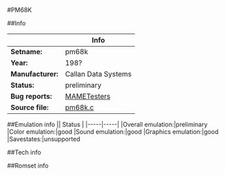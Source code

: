 #PM68K

##Info

||Info|
|-----|-----|
|**Setname:**|pm68k
|**Year:**|198?
|**Manufacturer:**|Callan Data Systems
|**Status:**|preliminary
|**Bug reports:**|[MAMETesters](http://mametesters.org/view_all_set.php?type=1&temporary=y&search=pm68k.c)
|**Source file:**|[pm68k.c](https://github.com/mamedev/mame/blob/master/src/mess/drivers/pm68k.c)

##Emulation info
|| Status |
|-----|-----|
|Overall emulation:|preliminary
|Color emulation:|good
|Sound emulation:|good
|Graphics emulation:|good
|Savestates:|unsupported

##Tech info

##Romset info

<!--- START OF EDITED COMMENT DO NOT TOUCH TEXT ABOVE-->
